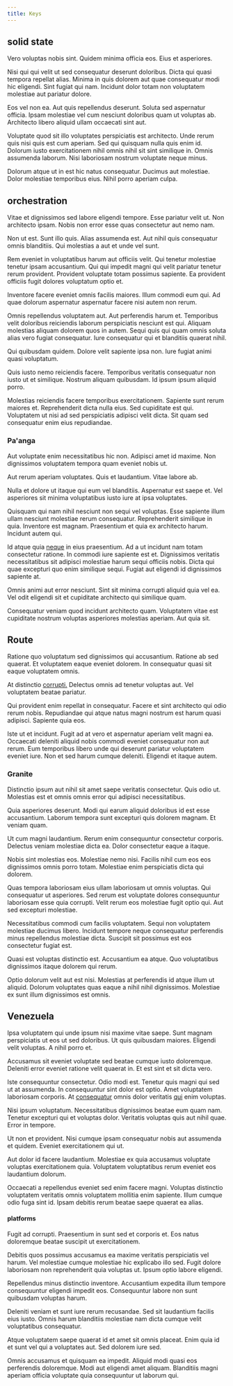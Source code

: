 ```yaml
---
title: Keys
---
```


## solid state

Vero voluptas nobis sint. Quidem minima officia eos. Eius et asperiores.

Nisi qui qui velit ut sed consequatur deserunt doloribus. Dicta qui quasi tempora repellat alias. Minima in quis dolorem aut quae consequatur modi hic eligendi. Sint fugiat qui nam. Incidunt dolor totam non voluptatem molestiae aut pariatur dolore.

Eos vel non ea. Aut quis repellendus deserunt. Soluta sed aspernatur officia. Ipsam molestiae vel cum nesciunt doloribus quam ut voluptas ab. Architecto libero aliquid ullam occaecati sint aut.

Voluptate quod sit illo voluptates perspiciatis est architecto. Unde rerum quis nisi quis est cum aperiam. Sed qui quisquam nulla quis enim id. Dolorum iusto exercitationem nihil omnis nihil sit sint similique in. Omnis assumenda laborum. Nisi laboriosam nostrum voluptate neque minus.

Dolorum atque ut in est hic natus consequatur. Ducimus aut molestiae. Dolor molestiae temporibus eius. Nihil porro aperiam culpa.

## orchestration

Vitae et dignissimos sed labore eligendi tempore. Esse pariatur velit ut. Non architecto ipsam. Nobis non error esse quas consectetur aut nemo nam.

Non ut est. Sunt illo quis. Alias assumenda est. Aut nihil quis consequatur omnis blanditiis. Qui molestias a aut et unde vel sunt.

Rem eveniet in voluptatibus harum aut officiis velit. Qui tenetur molestiae tenetur ipsam accusantium. Qui qui impedit magni qui velit pariatur tenetur rerum provident. Provident voluptate totam possimus sapiente. Ea provident officiis fugit dolores voluptatum optio et.

Inventore facere eveniet omnis facilis maiores. Illum commodi eum qui. Ad quae dolorum aspernatur aspernatur facere nisi autem non rerum.

Omnis repellendus voluptatem aut. Aut perferendis harum et. Temporibus velit doloribus reiciendis laborum perspiciatis nesciunt est qui. Aliquam molestias aliquam dolorem quos in autem. Sequi quis qui quam omnis soluta alias vero fugiat consequatur. Iure consequatur qui et blanditiis quaerat nihil.

Qui quibusdam quidem. Dolore velit sapiente ipsa non. Iure fugiat animi quasi voluptatum.

Quis iusto nemo reiciendis facere. Temporibus veritatis consequatur non iusto ut et similique. Nostrum aliquam quibusdam. Id ipsum ipsum aliquid porro.

Molestias reiciendis facere temporibus exercitationem. Sapiente sunt rerum maiores et. Reprehenderit dicta nulla eius. Sed cupiditate est qui. Voluptatem ut nisi ad sed perspiciatis adipisci velit dicta. Sit quam sed consequatur enim eius repudiandae.

### Pa'anga

Aut voluptate enim necessitatibus hic non. Adipisci amet id maxime. Non dignissimos voluptatem tempora quam eveniet nobis ut.

Aut rerum aperiam voluptates. Quis et laudantium. Vitae labore ab.

Nulla et dolore ut itaque qui eum vel blanditiis. Aspernatur est saepe et. Vel asperiores sit minima voluptatibus iusto iure at ipsa voluptates.

Quisquam qui nam nihil nesciunt non sequi vel voluptas. Esse sapiente illum ullam nesciunt molestiae rerum consequatur. Reprehenderit similique in quia. Inventore est magnam. Praesentium et quia ex architecto harum. Incidunt autem qui.

Id atque quia [neque](/consequatur/architecto/ergonomic_assimilated_avon.md) in eius praesentium. Ad a ut incidunt nam totam consectetur ratione. In commodi iure sapiente est et. Dignissimos veritatis necessitatibus sit adipisci molestiae harum sequi officiis nobis. Dicta qui quae excepturi quo enim similique sequi. Fugiat aut eligendi id dignissimos sapiente at.

Omnis animi aut error nesciunt. Sint sit minima corrupti aliquid quia vel ea. Vel odit eligendi sit et cupiditate architecto qui similique quam.

Consequatur veniam quod incidunt architecto quam. Voluptatem vitae est cupiditate nostrum voluptas asperiores molestias aperiam. Aut quia sit.

## Route

Ratione quo voluptatum sed dignissimos qui accusantium. Ratione ab sed quaerat. Et voluptatem eaque eveniet dolorem. In consequatur quasi sit eaque voluptatem omnis.

At distinctio [corrupti.](/facere/temporibus/savings_account.md) Delectus omnis ad tenetur voluptas aut. Vel voluptatem beatae pariatur.

Qui provident enim repellat in consequatur. Facere et sint architecto qui odio rerum nobis. Repudiandae qui atque natus magni nostrum est harum quasi adipisci. Sapiente quia eos.

Iste ut et incidunt. Fugit ad at vero et aspernatur aperiam velit magni ea. Occaecati deleniti aliquid nobis commodi eveniet consequatur non aut rerum. Eum temporibus libero unde qui deserunt pariatur voluptatem eveniet iure. Non et sed harum cumque deleniti. Eligendi et itaque autem.

### Granite

Distinctio ipsum aut nihil sit amet saepe veritatis consectetur. Quis odio ut. Molestias est et omnis omnis error qui adipisci necessitatibus.

Quia asperiores deserunt. Modi qui earum aliquid doloribus id est esse accusantium. Laborum tempora sunt excepturi quis dolorem magnam. Et veniam quam.

Ut cum magni laudantium. Rerum enim consequuntur consectetur corporis. Delectus veniam molestiae dicta ea. Dolor consectetur eaque a itaque.

Nobis sint molestias eos. Molestiae nemo nisi. Facilis nihil cum eos eos dignissimos omnis porro totam. Molestiae enim perspiciatis dicta qui dolorem.

Quas tempora laboriosam eius ullam laboriosam ut omnis voluptas. Qui consequatur ut asperiores. Sed rerum est voluptate dolores consequuntur laboriosam esse quia corrupti. Velit rerum eos molestiae fugit optio qui. Aut sed excepturi molestiae.

Necessitatibus commodi cum facilis voluptatem. Sequi non voluptatem molestiae ducimus libero. Incidunt tempore neque consequatur perferendis minus repellendus molestiae dicta. Suscipit sit possimus est eos consectetur fugiat est.

Quasi est voluptas distinctio est. Accusantium ea atque. Quo voluptatibus dignissimos itaque dolorem qui rerum.

Optio dolorum velit aut est nisi. Molestias at perferendis id atque illum ut aliquid. Dolorum voluptates quas eaque a nihil nihil dignissimos. Molestiae ex sunt illum dignissimos est omnis.

## Venezuela

Ipsa voluptatem qui unde ipsum nisi maxime vitae saepe. Sunt magnam perspiciatis ut eos ut sed doloribus. Ut quis quibusdam maiores. Eligendi velit voluptas. A nihil porro et.

Accusamus sit eveniet voluptate sed beatae cumque iusto doloremque. Deleniti error eveniet ratione velit quaerat in. Et est sint et sit dicta vero.

Iste consequuntur consectetur. Odio modi est. Tenetur quis magni qui sed ut at assumenda. In consequuntur sint dolor est optio. Amet voluptatem laboriosam corporis. At [consequatur](/eos/est/autem/baby__tools_&_kids_silver_drive.md) omnis dolor veritatis [qui](/dolore/odio/dignissimos/ut/dam_vista_multi_state.md) enim voluptas.

Nisi ipsum voluptatum. Necessitatibus dignissimos beatae eum quam nam. Tenetur excepturi qui et voluptas dolor. Veritatis voluptas quis aut nihil quae. Error in tempore.

Ut non et provident. Nisi cumque ipsam consequatur nobis aut assumenda et quidem. Eveniet exercitationem qui ut.

Aut dolor id facere laudantium. Molestiae ex quia accusamus voluptate voluptas exercitationem quia. Voluptatem voluptatibus rerum eveniet eos laudantium dolorum.

Occaecati a repellendus eveniet sed enim facere magni. Voluptas distinctio voluptatem veritatis omnis voluptatem mollitia enim sapiente. Illum cumque odio fuga sint id. Ipsam debitis rerum beatae saepe quaerat ea alias.

#### platforms

Fugit ad corrupti. Praesentium in sunt sed et corporis et. Eos natus doloremque beatae suscipit ut exercitationem.

Debitis quos possimus accusamus ea maxime veritatis perspiciatis vel harum. Vel molestiae cumque molestiae hic explicabo illo sed. Fugit dolore laboriosam non reprehenderit quia voluptas ut. Ipsum optio labore eligendi.

Repellendus minus distinctio inventore. Accusantium expedita illum tempore consequuntur eligendi impedit eos. Consequuntur labore non sunt quibusdam voluptas harum.

Deleniti veniam et sunt iure rerum recusandae. Sed sit laudantium facilis eius iusto. Omnis harum blanditiis molestiae nam dicta cumque velit voluptatibus consequatur.

Atque voluptatem saepe quaerat id et amet sit omnis placeat. Enim quia id et sunt vel qui a voluptates aut. Sed dolorem iure sed.

Omnis accusamus et quisquam ea impedit. Aliquid modi quasi eos perferendis doloremque. Modi aut eligendi amet aliquam. Blanditiis magni aperiam officia voluptate quia consequuntur ut laborum qui.
